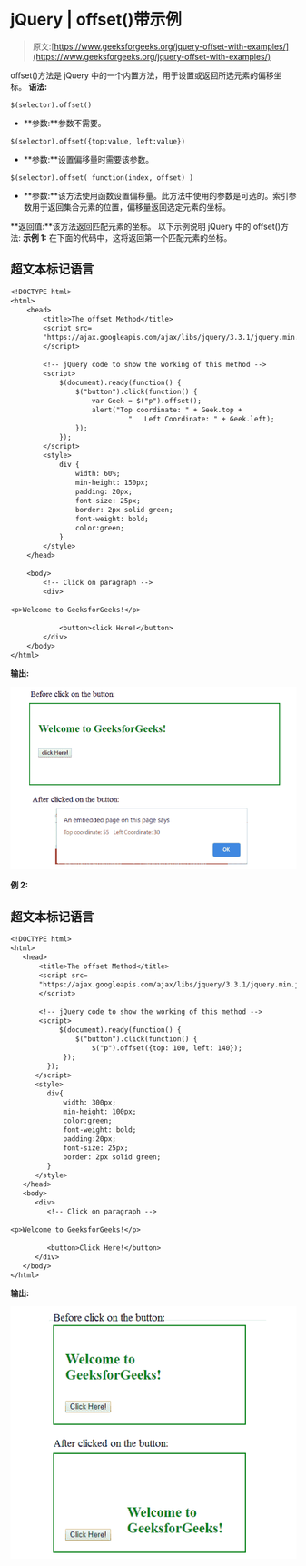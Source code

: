# jQuery | offset()带示例

> 原文:[https://www.geeksforgeeks.org/jquery-offset-with-examples/](https://www.geeksforgeeks.org/jquery-offset-with-examples/)

offset()方法是 jQuery 中的一个内置方法，用于设置或返回所选元素的偏移坐标。
**语法:**

```
$(selector).offset()
```

*   **参数:**参数不需要。

```
$(selector).offset({top:value, left:value})
```

*   **参数:**设置偏移量时需要该参数。

```
$(selector).offset( function(index, offset) )
```

*   **参数:**该方法使用函数设置偏移量。此方法中使用的参数是可选的。索引参数用于返回集合元素的位置，偏移量返回选定元素的坐标。

**返回值:**该方法返回匹配元素的坐标。
以下示例说明 jQuery 中的 offset()方法:
**示例 1:** 在下面的代码中，这将返回第一个匹配元素的坐标。

## 超文本标记语言

```
<!DOCTYPE html>
<html>
    <head>
        <title>The offset Method</title>
        <script src=
        "https://ajax.googleapis.com/ajax/libs/jquery/3.3.1/jquery.min.js">
        </script>

        <!-- jQuery code to show the working of this method -->
        <script>
            $(document).ready(function() {
                $("button").click(function() {
                    var Geek = $("p").offset();
                    alert("Top coordinate: " + Geek.top +
                             "   Left Coordinate: " + Geek.left);
                });
            });
        </script>
        <style>
            div {
                width: 60%;
                min-height: 150px;
                padding: 20px;
                font-size: 25px;
                border: 2px solid green;
                font-weight: bold;
                color:green;
            }
        </style>
    </head>

    <body>
        <!-- Click on paragraph -->
        <div>

<p>Welcome to GeeksforGeeks!</p>

            <button>click Here!</button>
        </div>
    </body>
</html>
```

**输出:**

![offset](img/f7ea6fa31f1d8daa36e7974831406659.png)

**例 2:**

## 超文本标记语言

```
<!DOCTYPE html>
<html>
   <head>
       <title>The offset Method</title>
       <script src=
       "https://ajax.googleapis.com/ajax/libs/jquery/3.3.1/jquery.min.js">
       </script>

       <!-- jQuery code to show the working of this method -->
       <script>
            $(document).ready(function() {
                $("button").click(function() {
                    $("p").offset({top: 100, left: 140});
             });
         });
      </script>
      <style>
         div{
             width: 300px;
             min-height: 100px;
             color:green;
             font-weight: bold;
             padding:20px;
             font-size: 25px;
             border: 2px solid green;
         }
      </style>
   </head>
   <body>
      <div>
         <!-- Click on paragraph -->

<p>Welcome to GeeksforGeeks!</p>

         <button>Click Here!</button>
      </div>
   </body>
</html>
```

**输出:**

![offset method](img/15e6aa0ca51c25bf6d311c32fdced776.png)